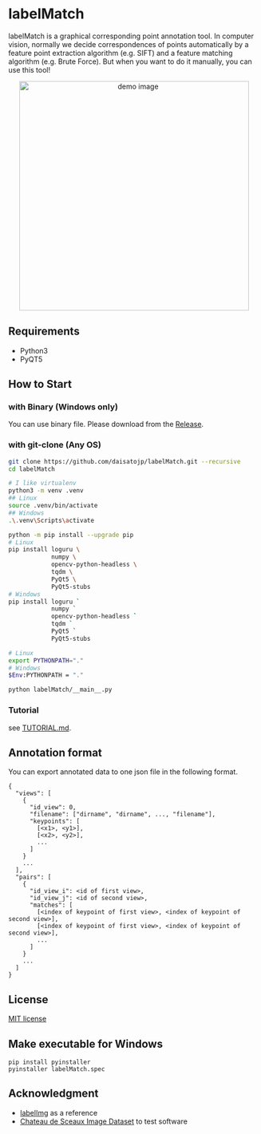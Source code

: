 # labelMatch

 labelMatch is a graphical corresponding point annotation tool. In computer vision, normally we decide correspondences of points automatically by a feature point extraction algorithm (e.g. SIFT) and a feature matching algorithm (e.g. Brute Force). But when you want to do it manually, you can use this tool!

<p align="center"><img src="demo/main_window.jpg" alt="demo image" width="460"></img></p>

## Requirements

* Python3
* PyQT5

## How to Start

### with Binary (Windows only)

You can use binary file. Please download from the [Release](https://github.com/daisatojp/labelMatch/releases).

### with git-clone (Any OS)

```bash
git clone https://github.com/daisatojp/labelMatch.git --recursive
cd labelMatch

# I like virtualenv
python3 -m venv .venv
## Linux
source .venv/bin/activate
## Windows
.\.venv\Scripts\activate

python -m pip install --upgrade pip
# Linux
pip install loguru \
            numpy \
            opencv-python-headless \
            tqdm \
            PyQt5 \
            PyQt5-stubs
# Windows
pip install loguru `
            numpy `
            opencv-python-headless `
            tqdm `
            PyQt5 `
            PyQt5-stubs

# Linux
export PYTHONPATH="."
# Windows
$Env:PYTHONPATH = "."

python labelMatch/__main__.py
```

### Tutorial

see [TUTORIAL.md](TUTORIAL.md).

## Annotation format

You can export annotated data to one json file in the following format.

```text
{
  "views": [
    {
      "id_view": 0,
      "filename": ["dirname", "dirname", ..., "filename"],
      "keypoints": [
        [<x1>, <y1>],
        [<x2>, <y2>],
        ...
      ]
    }
    ...
  ],
  "pairs": [
    {
      "id_view_i": <id of first view>,
      "id_view_j": <id of second view>,
      "matches": [
        [<index of keypoint of first view>, <index of keypoint of second view>],
        [<index of keypoint of first view>, <index of keypoint of second view>],
        ...
      ]
    }
    ...
  ]
}
```

## License

[MIT license](LICENSE)

## Make executable for Windows

```
pip install pyinstaller
pyinstaller labelMatch.spec
```

## Acknowledgment

* [labelImg](https://github.com/tzutalin/labelImg) as a reference
* [Chateau de Sceaux Image Dataset](https://github.com/openMVG/ImageDataset_SceauxCastle) to test software

